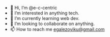 - 👋 Hi, I’m @e-c-centric
- 👀 I’m interested in anything tech.
- 🌱 I’m currently learning web dev.
- 💞️ I’m looking to collaborate on anything.
- 📫 How to reach me egalezoyiku@gmail.com

<!---
e-c-centric/e-c-centric is a ✨ special ✨ repository because its `README.md` (this file) appears on your GitHub profile.
You can click the Preview link to take a look at your changes.
--->
